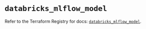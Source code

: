 # `databricks_mlflow_model`

Refer to the Terraform Registry for docs: [`databricks_mlflow_model`](https://registry.terraform.io/providers/databricks/databricks/1.79.0/docs/resources/mlflow_model).
